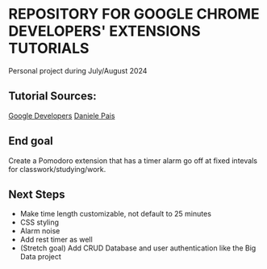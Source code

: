 # REPOSITORY FOR GOOGLE CHROME DEVELOPERS' EXTENSIONS TUTORIALS
Personal project during July/August 2024

## Tutorial Sources:
[Google Developers](https://developer.chrome.com/docs/extensions/get-started)
[Daniele Pais](https://danielepais.com/journal/make-your-own-pomodoro-timer-chrome-extension/)

## End goal
Create a Pomodoro extension that has a timer alarm go off at fixed intevals for classwork/studying/work.

## Next Steps 
 - Make time length customizable, not default to 25 minutes
 - CSS styling
 - Alarm noise
 - Add rest timer as well
 - (Stretch goal) Add CRUD Database and user authentication like the Big Data project
